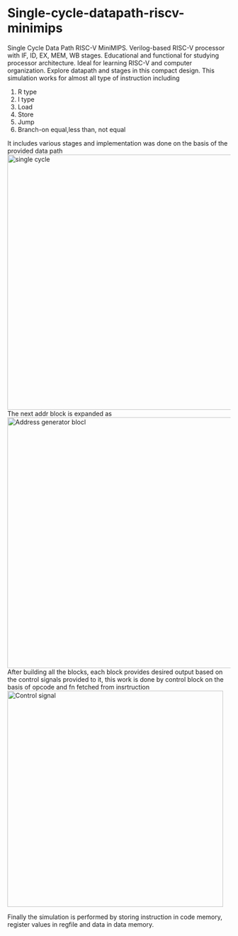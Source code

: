 # Single-cycle-datapath-riscv-minimips
Single Cycle Data Path RISC-V MiniMIPS. Verilog-based RISC-V processor with IF, ID, EX, MEM, WB stages. Educational and functional for studying processor architecture. Ideal for learning RISC-V and computer organization. Explore datapath and stages in this compact design.
This simulation works for almost all type of instruction including 
1. R type
2. I type
3. Load
4. Store
5. Jump
6. Branch-on equal,less than, not equal
       
It includes various stages and implementation was done on the basis of the provided data path<img width="575" alt="single cycle" src="https://github.com/BhAvYa010/Single-cycle-datapath-riscv-minimips/assets/96838352/f30f283e-f70b-426d-948d-0b51deeb48f9">
The next addr block is expanded as
<img width="565" alt="Address generator blocl" src="https://github.com/BhAvYa010/Single-cycle-datapath-riscv-minimips/assets/96838352/100eac90-5f81-4a17-acc0-c081d2c4e70e">
After building all the blocks, each block provides desired output based on the control signals provided to it, this work is done by control block on the basis of opcode  and fn fetched from insrtruction
<img width="487" alt="Control signal" src="https://github.com/BhAvYa010/Single-cycle-datapath-riscv-minimips/assets/96838352/6b1acbb8-8f98-4736-bd6e-38c0453db869">

Finally the simulation is performed by storing instruction in code memory, register values in regfile and data in data memory. 
